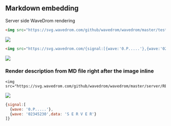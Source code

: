 ## Markdown embedding
Server side WaveDrom rendering

```html
<img src="https://svg.wavedrom.com/github/wavedrom/wavedrom/master/test/reg-vl.json5"/>
```

<img src="https://svg.wavedrom.com/github/wavedrom/wavedrom/master/test/reg-vl.json5"/>

```html
<img src="https://svg.wavedrom.com/{signal:[{wave:'0.P.....'},{wave:'02345230',data:'S E R V E R'}]}"/>
```

<img src="https://svg.wavedrom.com/{signal:[{wave:'0.P.....'},{wave:'02345230',data:'S E R V E R'}]}"/>

### Render description from MD file right after the image inline

```
<img src="https://svg.wavedrom.com/github/wavedrom/wavedrom/master/server/README.md/wave1"/>
```

<img src="https://svg.wavedrom.com/github/wavedrom/wavedrom/master/server/README.md/wave1"/>

```js
{signal:[
  {wave: '0.P.....'},
  {wave: '02345230',data: 'S E R V E R'}
]}
```

